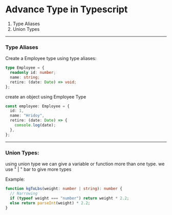 # **Advance Type in Typescript**

<!-- Lis Item -->

1. Type Aliases
1. Union Types

---

### Type Aliases

Create a Employee type using type aliases:

```typescript
type Employee = {
  readonly id: number;
  name: string;
  retire: (date: Date) => void;
};
```

create an object using Employee Type

```typescript
const employee: Employee = {
  id: 1,
  name: "Hridoy",
  retire: (date: Date) => {
    console.log(date);
  },
};
```

---

### Union Types:

using union type we can give a variable or function more than one type. we use " | " bar to give more types

Example:

```typescript
function kgToLbs(weight: number | string): number {
  // Narrowing
  if (typeof weight === "number") return weight * 2.2;
  else return parseInt(weight) * 2.2;
}
```
